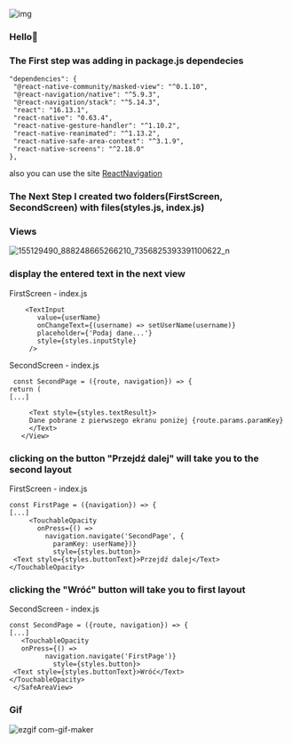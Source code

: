 ![img](https://user-images.githubusercontent.com/75754448/109319126-d1593a00-784e-11eb-88af-1488f6700e48.png)

### Hello👋

### The First step was adding in package.js dependecies

   ```
  "dependencies": {
    "@react-native-community/masked-view": "^0.1.10",
    "@react-navigation/native": "^5.9.3",
    "@react-navigation/stack": "^5.14.3",
    "react": "16.13.1",
    "react-native": "0.63.4",
    "react-native-gesture-handler": "^1.10.2",
    "react-native-reanimated": "^1.13.2",
    "react-native-safe-area-context": "^3.1.9",
    "react-native-screens": "^2.18.0"
  },
```

also you can use the site [ReactNavigation](https://reactnavigation.org/docs/getting-started)

### The Next Step I created two folders(FirstScreen, SecondScreen) with files(styles.js, index.js)

### Views
![155129490_888248665266210_7356825393391100622_n](https://user-images.githubusercontent.com/75754448/109328944-4ed67780-785a-11eb-9cd9-3054a0fe187a.jpg)

### display the entered text in the next view

FirstScreen - index.js

   ```
       <TextInput
          value={userName}
          onChangeText={(username) => setUserName(username)}
          placeholder={'Podaj dane...'}
          style={styles.inputStyle}
        />
```

SecondScreen - index.js

   ```
    const SecondPage = ({route, navigation}) => {
  return (
  [...]

        <Text style={styles.textResult}>
        Dane pobrane z pierwszego ekranu poniżej {route.params.paramKey}
        </Text>
      </View>

```

### clicking on the button "Przejdź dalej" will take you to the second layout

FirstScreen - index.js

   ```
 const FirstPage = ({navigation}) => {
  [...]
        <TouchableOpacity 
          onPress={() =>
            navigation.navigate('SecondPage', {
              paramKey: userName})}
              style={styles.button}>
    <Text style={styles.buttonText}>Przejdź dalej</Text>
</TouchableOpacity>
```
### clicking the "Wróć" button will take you to first layout

SecondScreen - index.js

   ```
const SecondPage = ({route, navigation}) => {
 [...]
      <TouchableOpacity   
      onPress={() =>
            navigation.navigate('FirstPage')}
              style={styles.button}>
    <Text style={styles.buttonText}>Wróć</Text>
</TouchableOpacity>
    </SafeAreaView>

```
### Gif


![ezgif com-gif-maker](https://user-images.githubusercontent.com/75754448/109329977-7da11d80-785b-11eb-8975-1bc9bd71d970.gif)

